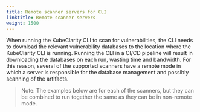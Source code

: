 ```yaml
---
title: Remote scanner servers for CLI
linktitle: Remote scanner servers
weight: 1500
---
```


When running the KubeClarity CLI to scan for vulnerabilities, the CLI needs to download the relevant vulnerability databases to the location where the KubeClarity CLI is running. Running the CLI in a CI/CD pipeline will result in downloading the databases on each run, wasting time and bandwidth. For this reason, several of the supported scanners have a remote mode in which a server is responsible for the database management and possibly scanning of the artifacts.

> Note: The examples below are for each of the scanners, but they can be combined to run together the same as they can be in non-remote mode.
